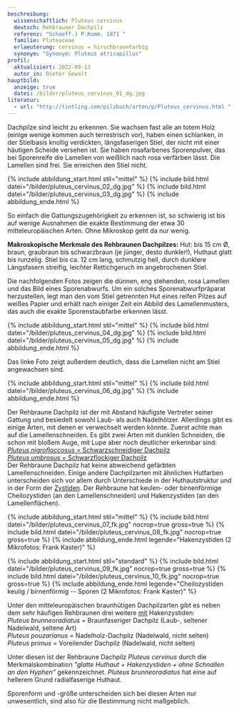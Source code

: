 ```yaml
---
beschreibung:
  wissenschaftlich: Pluteus cervinus
  deutsch: Rehbrauner Dachpilz
  referenz: "Schaeff.) P.Kumm. 1871 "
  familie: Pluteaceae
  erlaeuterung: cervinus = hirschbraunfarbig
  synonym: "Synonym: Pluteus atricapillus"
profil:
  aktualisiert: 2022-09-13
  autor_in: Dieter Gewalt
hauptbild:
  anzeige: true
  datei: /bilder/pluteus_cervinus_01_dg.jpg
literatur:
  - url: "http://tintling.com/pilzbuch/arten/p/Pluteus_cervinus.html "
---
```

Dachpilze sind leicht zu erkennen. Sie wachsen fast alle an totem Holz (einige wenige kommen auch terrestrisch vor), haben einen schlanken, in der Stielbasis knollig verdickten, längsfaserigen Stiel, der nicht mit einer häutigen Scheide versehen ist. Sie haben rosafarbenes Sporenpulver, das bei Sporenreife die Lamellen von weißlich nach rosa verfärben lässt. Die Lamellen sind frei. Sie erreichen den Stiel nicht.

{% include abbildung_start.html stil="mittel" %}
{% include bild.html datei="/bilder/pluteus_cervinus_02_dg.jpg" %}
{% include bild.html datei="/bilder/pluteus_cervinus_03_dg.jpg" %}
{% include abbildung_ende.html %}

So einfach die Gattungszugehörigkeit zu erkennen ist, so schwierig ist bis auf wenige Ausnahmen die exakte Bestimmung der etwa 30 mitteleuropäischen Arten. Ohne Mikroskop geht da nur wenig.

**Makroskopische Merkmale des Rehbraunen Dachpilzes:** Hut: bis 15 cm Ø, braun, graubraun bis schwarzbraun (je jünger, desto dunkler!), Huthaut glatt bis runzelig. Stiel bis ca. 12 cm lang, schmutzig hell, durch dunklere Längsfasern streifig, leichter Rettichgeruch im angebrochenen Stiel.

Die nachfolgenden Fotos zeigen die dünnen, eng stehenden, rosa Lamellen und das Bild eines Sporenabwurfs. Um ein solches Sporenabwurfpräparat herzustellen, legt man den vom Stiel getrennten Hut eines reifen Pilzes auf weißes Papier und erhält nach einiger Zeit ein Abbild des Lamellenmusters, das auch die exakte Sporenstaubfarbe erkennen lässt.

{% include abbildung_start.html stil="mittel" %}
{% include bild.html datei="/bilder/pluteus_cervinus_04_dg.jpg" %}
{% include bild.html datei="/bilder/pluteus_cervinus_05_dg.jpg" %}
{% include abbildung_ende.html %}

Das linke Foto zeigt außerdem deutlich, dass die Lamellen nicht am Stiel angewachsen sind.

{% include abbildung_start.html stil="mittel" %}
{% include bild.html datei="/bilder/pluteus_cervinus_06_dg.jpg" %}
{% include abbildung_ende.html %}

Der Rehbraune Dachpilz ist der mit Abstand häufigste Vertreter seiner Gattung und besiedelt sowohl Laub- als auch Nadelhölzer. Allerdings gibt es einige Arten, mit denen er verwechselt werden könnte. Zuerst achte man auf die Lamellenschneiden. Es gibt zwei Arten mit dunklen Schneiden, die schon mit bloßem Auge, mit Lupe aber noch deutlicher erkennbar sind:\
[*Pluteus nigrofloccosus* = Schwarzschneidiger Dachpilz](/pilze/pluteus-nigrofloccosus-schwarzschneidiger-dachpilz)\
[*Pluteus umbrosus* = Schwarzflockiger Dachpilz](/pilze/pluteus-umbrosus-schwarzflockiger-dachpilz)\
Der Rehbraune Dachpilz hat keine abweichend gefärbten Lamellenschneiden. Einige andere Dachpilzarten mit ähnlichen Hutfarben unterscheiden sich vor allem durch Unterschiede in der Huthautstruktur und in der Form der [Zystiden](Zystiden "Glossar"). Der Rehbraune hat keulen- oder birnenförmige Cheilozystiden (an den Lamellenschneiden) und Hakenzystiden (an den Lamellenflächen).

{% include abbildung_start.html stil="mittel" %}
{% include bild.html datei="/bilder/pluteus_cervinus_07_fk.jpg" nocrop=true gross=true %}
{% include bild.html datei="/bilder/pluteus_cervinus_08_fk.jpg" nocrop=true gross=true %}
{% include abbildung_ende.html legende="Hakenzystiden (2 Mikrofotos: Frank Kaster)" %}

{% include abbildung_start.html stil="standard" %}
{% include bild.html datei="/bilder/pluteus_cervinus_09_fk.jpg" nocrop=true gross=true %}
{% include bild.html datei="/bilder/pluteus_cervinus_10_fk.jpg" nocrop=true gross=true %}
{% include abbildung_ende.html legende="Cheilozystiden keulig / birnenförmig -- Sporen (2 Mikrofotos: Frank Kaster)" %}

Unter den mitteleuropäischen braunhütigen Dachpilzarten gibt es neben dem sehr häufigen Rehbraunen drei weitere <ins>mit</ins> Hakenzystiden:\
*Pluteus brunneoradiatus* = Braunfaseriger Dachpilz (Laub-, seltener Nadelwald, seltene Art)\
*Pluteus pouzarianus* =  Nadelholz-Dachpilz (Nadelwald, nicht selten)\
*Pluteus primus* = Voreilender Dachpilz (Nadelwald, nicht selten)

Unter diesen ist der Rehbraune Dachpilz *Pluteus cervinus* durch die Merkmalskombination *"glatte Huthaut + Hakenzystiden + ohne Schnallen an den Hyphen"* gekennzeichnet. *Pluteus brunneoradiatus* hat eine auf hellerem Grund radialfaserige Huthaut.

Sporenform und -größe unterscheiden sich bei diesen Arten nur unwesentlich, sind also für die Bestimmung nicht maßgeblich.